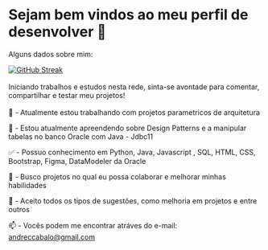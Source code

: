 <h1>Sejam bem vindos ao meu perfil de desenvolver 👋</h1> 

Alguns dados sobre mim:

[![GitHub Streak](https://github-readme-streak-stats.herokuapp.com?user=AndreCabalo&theme=dracula&hide_border=true&locale=pt_BR&date_format=M%20j%5B%2C%20Y%5D&background=5%2CE90D4BE4%2C69262650&border=000000&stroke=FFFFFF&ring=FFFFFF&fire=FFFFFF&currStreakNum=FFFFFF&sideNums=FFFFFF&currStreakLabel=EBEBEB&sideLabels=FFFFFF&dates=FFFFFF&excludeDaysLabel=FFFFFF)](https://git.io/streak-stats)
<br>
<br>
Iniciando trabalhos e estudos nesta rede, sinta-se avontade para comentar, compartilhar e testar meu projetos!
<br>
<br>
📰 - Atualmente estou trabalhando com projetos parametricos de arquitetura

🌱 - Estou atualmente apreendendo sobre Design Patterns e a manipular tabelas no banco Oracle com Java - Jdbc11

✅ - Possuo conhecimento em Python, Java, Javascript , SQL, HTML, CSS, Bootstrap, Figma, DataModeler da Oracle

🔭 - Busco projetos no qual eu possa colaborar e melhorar minhas habilidades

💬 - Aceito todos os tipos de sugestões, como melhoria em projetos e entre outros

📫 - Vocês podem me encontrar atráves do e-mail: andreccabalo@gmail.com




<!--
<a href="https://github.com/andrecabalo/github-readme-stats">
  <img height=200 align="center" src="https://github-readme-stats.vercel.app/api?username=andrecabalo&bg_color=55,0c5f7a,bf0d4f&title_color=fff&text_color=fff&ring_color=2ff57e" />
</a>
<a href="https://github.com/andrecabalo">
  <img height=200 align="center" src="https://github-readme-stats.vercel.app/api/top-langs?username=andrecabalo&layout=compact&bg_color=15,0c5f7a,bf0d4f&title_color=fff&text_color=fff&langs_count=8&card_width=320" />
</a>
-->
